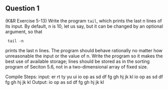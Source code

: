 ## Question 1
(K&R Exercise 5-13) Write the program <code>tail</code>, which prints the last n lines of its input. By default, n is 10, let us say, but it can be changed by an optional argument, so that

<code>    tail -n</code>

prints the last n lines. The program should behave rationally no matter how unreasonable the input or the value of n. Write the program so it makes the best use of available storage; lines should be stored as in the sorting program of Seciton 5.6, not in a two-dimensional array of fixed size.

Compile Steps: 
input:
er
rt
ty
yu
ui
io
op
as
sd
df
fg
gh
hj
jk
kl
io
op
as
sd
df
fg
gh
hj
jk
kl
Output:
io
op
as
sd
df
fg
gh
hj
jk
kl
